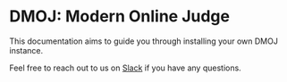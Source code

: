 # DMOJ: Modern Online Judge

This documentation aims to guide you through installing your own DMOJ instance.

Feel free to reach out to us on [Slack](https://slack.dmoj.ca) if you have any
questions.
